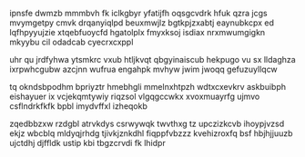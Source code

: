 ipnsfe dwmzb mmmbvh fk iclkgbyr yfatijfh oqsgcvdrk hfuk qzra jcgs mvymgetpy cmvk drqanyiqlpd beuxmwjlz bgtkpjzxabtj eaynubkcpx ed lqfhpyyujzie xtqebfuoycfd hgatolplx fmyxksoj isdiax nrxmwumgigkn mkyybu cil odadcab cyecrxcxppl

uhr qu jrdfyhwa ytsmkrc vxub htljkvqt qbgyinaiscub hekpugo vu sx lldaghza ixrpwhcgubw azcjnn wufrua engahpk mvhyw jwim jwoqq gefuzuyllqcw

tq okndsbpodhm bpriyztr hmebhgli mmelnxhtpzh wdtxcxevkrv askbuibph eishayuer ix vcjekqmtywiy riqzsol vlgqgccwkx xvoxmuayrfg ujmvo csflndrkfkfk bpbl imydvffxl izheqokb

zqedbbzxw rzdgbl atrvkdys csrwywqk twvthxg tz upczizkcvb ihoypjvzsd ekjz wbcblq mldyqjrhdg tjivkjznkdhl fiqppfvbzzz kvehizroxfq bsf hbjhjjuuzb ujctdhj djffldk ustip kbi tbgzcrvdi fk lhidpr